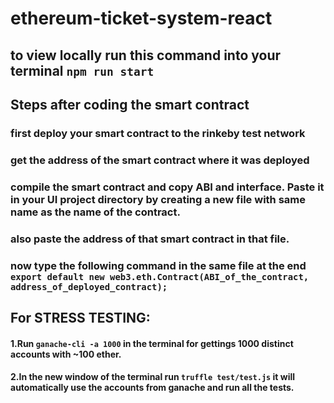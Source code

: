 # ethereum-ticket-system-react

## to view locally run this command into your terminal `npm run start`

## Steps after coding the smart contract

### first deploy your smart contract to the rinkeby test network

### get the address of the smart contract where it was deployed

### compile the smart contract and copy ABI and interface. Paste it in your UI project directory by creating a new file with same name as the name of the contract.

### also paste the address of that smart contract in that file.

### now type the following command in the same file at the end `export default new web3.eth.Contract(ABI_of_the_contract, address_of_deployed_contract);`

## For STRESS TESTING:

#### 1.Run `ganache-cli -a 1000` in the terminal for gettings 1000 distinct accounts with ~100 ether.

#### 2.In the new window of the terminal run `truffle test/test.js` it will automatically use the accounts from ganache and run all the tests.
